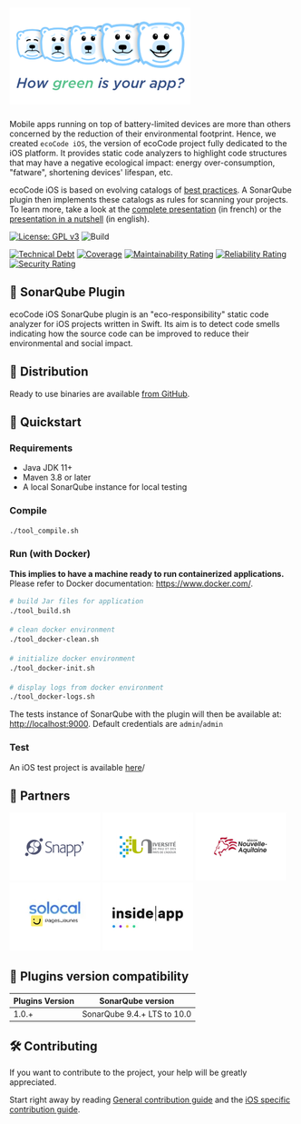![Logo](docs/resources/5ekko.png)
======================================

Mobile apps running on top of battery-limited devices are more than others concerned by the reduction of their environmental footprint. Hence, we created `ecoCode iOS`, the version of ecoCode project fully dedicated to the iOS platform. It provides static code analyzers to highlight code structures that may have a negative ecological impact: energy over-consumption, "fatware", shortening devices' lifespan, etc.

ecoCode iOS is based on evolving catalogs of [best practices](https://github.com/cnumr/best-practices-mobile). A SonarQube plugin then implements these catalogs as rules for scanning your projects. To learn more, take a look at the [complete presentation](docs/resources/devfest-2022.pdf) (in french) or the [presentation in a nutshell](docs/resources/apidays-2022.pdf) (in english).

[![License: GPL v3](https://img.shields.io/badge/License-GPLv3-blue.svg)](https://www.gnu.org/licenses/gpl-3.0) ![Build](https://github.com/green-code-initiative/ecoCode-ios/actions/workflows/build.yml/badge.svg)

[![Technical Debt](https://sonarcloud.io/api/project_badges/measure?project=green-code-initiative_ecoCode-ios&metric=sqale_index)](https://sonarcloud.io/summary/new_code?id=green-code-initiative_ecoCode-ios) [![Coverage](https://sonarcloud.io/api/project_badges/measure?project=green-code-initiative_ecoCode-ios&metric=coverage)](https://sonarcloud.io/summary/new_code?id=green-code-initiative_ecoCode-ios) [![Maintainability Rating](https://sonarcloud.io/api/project_badges/measure?project=green-code-initiative_ecoCode-ios&metric=sqale_rating)](https://sonarcloud.io/summary/new_code?id=green-code-initiative_ecoCode-ios) [![Reliability Rating](https://sonarcloud.io/api/project_badges/measure?project=green-code-initiative_ecoCode-ios&metric=reliability_rating)](https://sonarcloud.io/summary/new_code?id=green-code-initiative_ecoCode-ios) [![Security Rating](https://sonarcloud.io/api/project_badges/measure?project=green-code-initiative_ecoCode-ios&metric=security_rating)](https://sonarcloud.io/summary/new_code?id=green-code-initiative_ecoCode-ios)

🌿 SonarQube Plugin
-------------------

ecoCode iOS SonarQube plugin is an "eco-responsibility" static code analyzer for iOS projects written in Swift. Its aim is to detect code smells indicating how the source code can be improved to reduce their environmental and social impact.

🛒 Distribution
---------------

Ready to use binaries are available [from GitHub](https://github.com/green-code-initiative/ecoCode-ios/releases).

🚀 Quickstart
-------------

### Requirements

- Java JDK 11+
- Maven 3.8 or later
- A local SonarQube instance for local testing

### Compile

```bash
./tool_compile.sh
```

### Run (with Docker)

**This implies to have a machine ready to run containerized applications.** Please refer to Docker documentation: https://www.docker.com/.

```bash
# build Jar files for application
./tool_build.sh

# clean docker environment
./tool_docker-clean.sh

# initialize docker environment
./tool_docker-init.sh

# display logs from docker environment
./tool_docker-logs.sh
```

The tests instance of SonarQube with the plugin will then be available at: [http://localhost:9000](http://localhost:9000). Default credentials are `admin`/`admin`

### Test

An iOS test project is available [here](https://github.com/green-code-initiative/ecoCode-mobile-ios-swift-test-project)/

🤝 Partners
------------

[![Snapp’](docs/resources/logoSnapp.png)](https://www.snapp.fr)
[![Université de Pau](docs/resources/logoUnivPau.png)](https://www.univ-pau.fr/)
[![Région Nouvelle-Aquitaine](docs/resources/logoNA.png)](https://www.nouvelle-aquitaine.fr)
[![Solocal / PagesJaunes](docs/resources/logoSolocal.png)](https://www.pagesjaunes.fr)
[![inside|app](docs/resources/logoInsideApp.jpg)](https://www.insideapp.fr/)

🧩 Plugins version compatibility
------------------

| Plugins Version | SonarQube version           |
|-----------------|-----------------------------|
| 1.0.+           | SonarQube 9.4.+ LTS to 10.0 |

🛠️ Contributing
------------------

If you want to contribute to the project, your help will be greatly appreciated.

Start right away by reading [General contribution guide](https://github.com/green-code-initiative/ecoCode-common/blob/main/doc/CONTRIBUTING.md) and the [iOS specific contribution guide](https://github.com/green-code-initiative/ecoCode-ios/blob/main/CONTRIBUTING.md).
